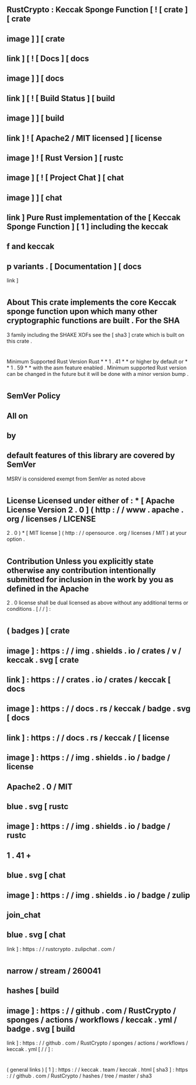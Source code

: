 #
RustCrypto
:
Keccak
Sponge
Function
[
!
[
crate
]
[
crate
-
image
]
]
[
crate
-
link
]
[
!
[
Docs
]
[
docs
-
image
]
]
[
docs
-
link
]
[
!
[
Build
Status
]
[
build
-
image
]
]
[
build
-
link
]
!
[
Apache2
/
MIT
licensed
]
[
license
-
image
]
!
[
Rust
Version
]
[
rustc
-
image
]
[
!
[
Project
Chat
]
[
chat
-
image
]
]
[
chat
-
link
]
Pure
Rust
implementation
of
the
[
Keccak
Sponge
Function
]
[
1
]
including
the
keccak
-
f
and
keccak
-
p
variants
.
[
Documentation
]
[
docs
-
link
]
#
#
About
This
crate
implements
the
core
Keccak
sponge
function
upon
which
many
other
cryptographic
functions
are
built
.
For
the
SHA
-
3
family
including
the
SHAKE
XOFs
see
the
[
sha3
]
crate
which
is
built
on
this
crate
.
#
#
Minimum
Supported
Rust
Version
Rust
*
*
1
.
41
*
*
or
higher
by
default
or
*
*
1
.
59
*
*
with
the
asm
feature
enabled
.
Minimum
supported
Rust
version
can
be
changed
in
the
future
but
it
will
be
done
with
a
minor
version
bump
.
#
#
SemVer
Policy
-
All
on
-
by
-
default
features
of
this
library
are
covered
by
SemVer
-
MSRV
is
considered
exempt
from
SemVer
as
noted
above
#
#
License
Licensed
under
either
of
:
*
[
Apache
License
Version
2
.
0
]
(
http
:
/
/
www
.
apache
.
org
/
licenses
/
LICENSE
-
2
.
0
)
*
[
MIT
license
]
(
http
:
/
/
opensource
.
org
/
licenses
/
MIT
)
at
your
option
.
#
#
#
Contribution
Unless
you
explicitly
state
otherwise
any
contribution
intentionally
submitted
for
inclusion
in
the
work
by
you
as
defined
in
the
Apache
-
2
.
0
license
shall
be
dual
licensed
as
above
without
any
additional
terms
or
conditions
.
[
/
/
]
:
#
(
badges
)
[
crate
-
image
]
:
https
:
/
/
img
.
shields
.
io
/
crates
/
v
/
keccak
.
svg
[
crate
-
link
]
:
https
:
/
/
crates
.
io
/
crates
/
keccak
[
docs
-
image
]
:
https
:
/
/
docs
.
rs
/
keccak
/
badge
.
svg
[
docs
-
link
]
:
https
:
/
/
docs
.
rs
/
keccak
/
[
license
-
image
]
:
https
:
/
/
img
.
shields
.
io
/
badge
/
license
-
Apache2
.
0
/
MIT
-
blue
.
svg
[
rustc
-
image
]
:
https
:
/
/
img
.
shields
.
io
/
badge
/
rustc
-
1
.
41
+
-
blue
.
svg
[
chat
-
image
]
:
https
:
/
/
img
.
shields
.
io
/
badge
/
zulip
-
join_chat
-
blue
.
svg
[
chat
-
link
]
:
https
:
/
/
rustcrypto
.
zulipchat
.
com
/
#
narrow
/
stream
/
260041
-
hashes
[
build
-
image
]
:
https
:
/
/
github
.
com
/
RustCrypto
/
sponges
/
actions
/
workflows
/
keccak
.
yml
/
badge
.
svg
[
build
-
link
]
:
https
:
/
/
github
.
com
/
RustCrypto
/
sponges
/
actions
/
workflows
/
keccak
.
yml
[
/
/
]
:
#
(
general
links
)
[
1
]
:
https
:
/
/
keccak
.
team
/
keccak
.
html
[
sha3
]
:
https
:
/
/
github
.
com
/
RustCrypto
/
hashes
/
tree
/
master
/
sha3
